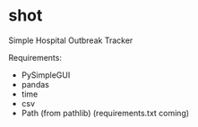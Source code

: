 # shot
Simple Hospital Outbreak Tracker


Requirements:
* PySimpleGUI
* pandas
* time
* csv
* Path (from pathlib)
(requirements.txt coming)
